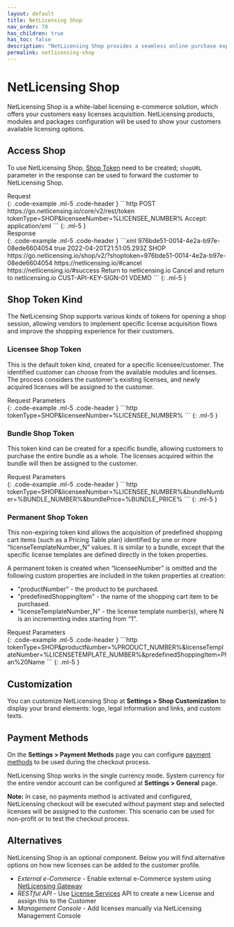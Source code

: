 ```yaml
---
layout: default
title: NetLicensing Shop
nav_order: 70
has_children: true
has_toc: false
description: "NetLicensing Shop provides a seamless online purchase experience, aligned with deployed licensing models."
permalink: netlicensing-shop
---
```


NetLicensing Shop
=================

NetLicensing Shop is a white-label licensing e-commerce solution, which offers your customers easy licenses acquisition. NetLicensing products, modules and packages configuration will be used to show your customers available licensing options.

## Access Shop

To use NetLicensing Shop, [Shop Token](token-services#create-token) need to be created; `shopURL` parameter in the response can be used to forward the customer to NetLicensing Shop.

<div>Request</div>
{: .code-example .ml-5 .code-header }
```http
POST https://go.netlicensing.io/core/v2/rest/token
tokenType=SHOP&licenseeNumber=%LICENSEE_NUMBER%
Accept: application/xml
```
{: .ml-5 }

<div>Response</div>
{: .code-example .ml-5 .code-header }
```xml
<?xml version="1.0" encoding="UTF-8" standalone="yes"?>
<ns2:netlicensing xmlns="http://www.w3.org/2000/09/xmldsig#" xmlns:ns2="http://netlicensing.labs64.com/schema/context">
    <ns2:infos/>
    <ns2:items>
        <ns2:item type="Token">
            <ns2:property name="number">976bde51-0014-4e2a-b97e-08ede6604054</ns2:property>
            <ns2:property name="active">true</ns2:property>
            <ns2:property name="expirationTime">2022-04-20T21:51:05.293Z</ns2:property>
            <ns2:property name="tokenType">SHOP</ns2:property>
            <ns2:property name="shopURL">https://go.netlicensing.io/shop/v2/?shoptoken=976bde51-0014-4e2a-b97e-08ede6604054</ns2:property>
            <ns2:property name="cancelURL">https://netlicensing.io/#cancel</ns2:property>
            <ns2:property name="successURL">https://netlicensing.io/#success</ns2:property>
            <ns2:property name="successURLTitle">Return to netlicensing.io</ns2:property>
            <ns2:property name="cancelURLTitle">Cancel and return to netlicensing.io</ns2:property>
            <ns2:property name="licenseeNumber">CUST-API-KEY-SIGN-01</ns2:property>
            <ns2:property name="vendorNumber">VDEMO</ns2:property>
        </ns2:item>
    </ns2:items>
</ns2:netlicensing>
```
{: .ml-5 }

## Shop Token Kind

The NetLicensing Shop supports various kinds of tokens for opening a shop session, allowing vendors to implement specific license acquisition flows and improve the shopping experience for their customers.

### Licensee Shop Token

This is the default token kind, created for a specific licensee/customer. The identified customer can choose from the available modules and licenses. The process considers the customer's existing licenses, and newly acquired licenses will be assigned to the customer.

<div>Request Parameters</div>
{: .code-example .ml-5 .code-header }
```http
tokenType=SHOP&licenseeNumber=%LICENSEE_NUMBER%
```
{: .ml-5 }

### Bundle Shop Token

This token kind can be created for a specific bundle, allowing customers to purchase the entire bundle as a whole. The licenses acquired within the bundle will then be assigned to the customer.

<div>Request Parameters</div>
{: .code-example .ml-5 .code-header }
```http
tokenType=SHOP&licenseeNumber=%LICENSEE_NUMBER%&bundleNumber=%BUNDLE_NUMBER%&bundlePrice=%BUNDLE_PRICE%
```
{: .ml-5 }

### Permanent Shop Token

This non-expiring token kind allows the acquisition of predefined shopping cart items (such as a Pricing Table plan) identified by one or more “licenseTemplateNumber_N” values. It is similar to a bundle, except that the specific license templates are defined directly in the token properties.

A permanent token is created when “licenseeNumber” is omitted and the following custom properties are included in the token properties at creation:

- "productNumber" - the product to be purchased.
- "predefinedShoppingItem" - the name of the shopping cart item to be purchased.
- "licenseTemplateNumber_N" - the license template number(s), where N is an incrementing index starting from “1”.

<div>Request Parameters</div>
{: .code-example .ml-5 .code-header }
```http
tokenType=SHOP&productNumber=%PRODUCT_NUMBER%&licenseTemplateNumber=%LICENSETEMPLATE_NUMBER%&predefinedShoppingItem=Plan%20Name
```
{: .ml-5 }


## Customization

You can customize NetLicensing Shop at **Settings > Shop Customization** to display your brand elements: logo, legal information and links, and custom texts.

## Payment Methods

On the **Settings > Payment Methods** page you can configure [payment methods](payment-service-providers) to be used during the checkout process.

NetLicensing Shop works in the single currency mode. System currency for the entire vendor account can be configured at **Settings > General** page.

**Note:** In case, no payments method is activated and configured, NetLicensing checkout will be executed without payment step and selected licenses will be assigned to the customer. This scenario can be used for non-profit or to test the checkout process.

## Alternatives

NetLicensing Shop is an optional component.
Below you will find alternative options on how new licenses can be added to the customer profile.

- *External e-Commerce* - Enable external e-Commerce system using [NetLicensing Gateway](gateway)
- *RESTful API* - Use [License Services](license-services#create-license) API to create a new License and assign this to the Customer
- *Management Console* - Add licenses manually via NetLicensing Management Console
